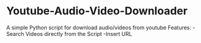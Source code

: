 # Youtube-Audio-Video-Downloader
A simple Python script for download audio/videos from youtube
Features:
-Search Videos directly from the Script
-Insert URL
